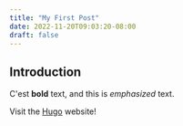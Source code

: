 ```yaml
---
title: "My First Post"
date: 2022-11-20T09:03:20-08:00
draft: false
---
```

## Introduction

C'est **bold** text, and this is *emphasized* text.

Visit the [Hugo](https://gohugo.io) website!